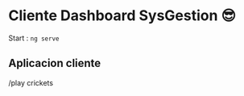 # Cliente Dashboard SysGestion :sunglasses:

Start : `ng serve`

## Aplicacion cliente

/play crickets



